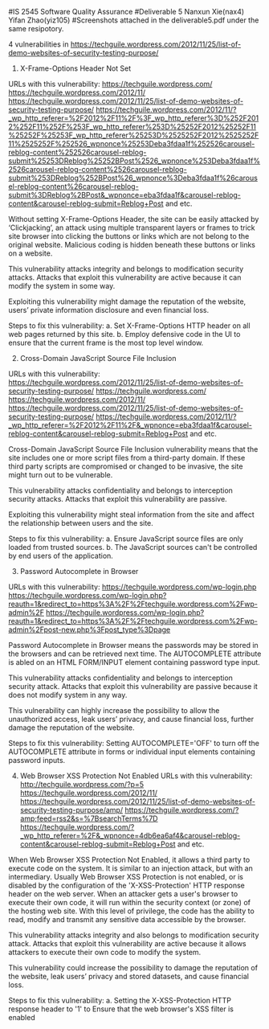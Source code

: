 #IS 2545 Software Quality Assurance
#Deliverable 5
Nanxun Xie(nax4)
Yifan Zhao(yiz105)
#Screenshots attached in the deliverable5.pdf under the same resipotory.

4 vulnerabilities in 
https://techguile.wordpress.com/2012/11/25/list-of-demo-websites-of-security-testing-purpose/


1.	X-Frame-Options Header Not Set

URLs with this vulnerability:
https://techguile.wordpress.com/
https://techguile.wordpress.com/2012/11/
https://techguile.wordpress.com/2012/11/25/list-of-demo-websites-of-security-testing-purpose/
https://techguile.wordpress.com/2012/11/?_wp_http_referer=%2F2012%2F11%2F%3F_wp_http_referer%3D%252F2012%252F11%252F%253F_wp_http_referer%253D%25252F2012%25252F11%25252F%25253F_wp_http_referer%25253D%2525252F2012%2525252F11%2525252F%252526_wpnonce%25253Deba3fdaa1f%252526carousel-reblog-content%252526carousel-reblog-submit%25253DReblog%25252BPost%2526_wpnonce%253Deba3fdaa1f%2526carousel-reblog-content%2526carousel-reblog-submit%253DReblog%252BPost%26_wpnonce%3Deba3fdaa1f%26carousel-reblog-content%26carousel-reblog-submit%3DReblog%2BPost&_wpnonce=eba3fdaa1f&carousel-reblog-content&carousel-reblog-submit=Reblog+Post
and etc.

Without setting X-Frame-Options Header, the site can be easily attacked by ‘Clickjacking’, an attack using multiple transparent layers or frames to trick site browser into clicking the buttons or links which are not belong to the original website. Malicious coding is hidden beneath these buttons or links on a website. 

This vulnerability attacks integrity and belongs to modification security attacks. Attacks that exploit this vulnerability are active because it can modify the system in some way.

Exploiting this vulnerability might damage the reputation of the website, users’ private information disclosure and even financial loss.

Steps to fix this vulnerability:
a. Set X-Frame-Options HTTP header on all web pages returned by this site.
b. Employ defensive code in the UI to ensure that the current frame is the most top level window.

2.	Cross-Domain JavaScript Source File Inclusion

URLs with this vulnerability:
https://techguile.wordpress.com/2012/11/25/list-of-demo-websites-of-security-testing-purpose/
https://techguile.wordpress.com/
https://techguile.wordpress.com/2012/11/
https://techguile.wordpress.com/2012/11/25/list-of-demo-websites-of-security-testing-purpose/
https://techguile.wordpress.com/2012/11/?_wp_http_referer=%2F2012%2F11%2F&_wpnonce=eba3fdaa1f&carousel-reblog-content&carousel-reblog-submit=Reblog+Post
and etc.

Cross-Domain JavaScript Source File Inclusion vulnerability means that the site includes one or more script files from a third-party domain. If these third party scripts are compromised or changed to be invasive, the site might turn out to be vulnerable.  

This vulnerability attacks confidentiality and belongs to interception security attacks. Attacks that exploit this vulnerability are passive.

Exploiting this vulnerability might steal information from the site and affect the relationship between users and the site.

Steps to fix this vulnerability:
a.	Ensure JavaScript source files are only loaded from trusted sources.
b.	The JavaScript sources can't be controlled by end users of the application.



3.	Password Autocomplete in Browser

URLs with this vulnerability:
https://techguile.wordpress.com/wp-login.php
https://techguile.wordpress.com/wp-login.php?reauth=1&redirect_to=https%3A%2F%2Ftechguile.wordpress.com%2Fwp-admin%2F
https://techguile.wordpress.com/wp-login.php?reauth=1&redirect_to=https%3A%2F%2Ftechguile.wordpress.com%2Fwp-admin%2Fpost-new.php%3Fpost_type%3Dpage




Password Autocomplete in Browser means the passwords may be stored in the browsers and can be retrieved next time. The AUTOCOMPLETE attribute is abled on an HTML FORM/INPUT element containing password type input.  

This vulnerability attacks confidentiality and belongs to interception security attack. Attacks that exploit this vulnerability are passive because it does not modify system in any way.

This vulnerability can highly increase the possibility to allow the unauthorized access, leak users’ privacy, and cause financial loss, further damage the reputation of the website.

Steps to fix this vulnerability:
Setting AUTOCOMPLETE='OFF' to turn off the AUTOCOMPLETE attribute in forms or individual input elements containing password inputs. 


4.	Web Browser XSS Protection Not Enabled
URLs with this vulnerability:
http://techguile.wordpress.com/?p=5
https://techguile.wordpress.com/2012/11/
https://techguile.wordpress.com/2012/11/25/list-of-demo-websites-of-security-testing-purpose/amp/
https://techguile.wordpress.com/?amp;feed=rss2&s=%7BsearchTerms%7D
https://techguile.wordpress.com/?_wp_http_referer=%2F&_wpnonce=4db6ea6af4&carousel-reblog-content&carousel-reblog-submit=Reblog+Post
and etc.


When Web Browser XSS Protection Not Enabled, it allows a third party to execute code on the system. It is similar to an injection attack, but with an intermediary. Usually Web Browser XSS Protection is not enabled, or is disabled by the configuration of the 'X-XSS-Protection' HTTP response header on the web server. When an attacker gets a user's browser to execute their own code, it will run within the security context (or zone) of the hosting web site. With this level of privilege, the code has the ability to read, modify and transmit any sensitive data accessible by the browser.

This vulnerability attacks integrity and also belongs to modification security attack. Attacks that exploit this vulnerability are active because it allows attackers to execute their own code to modify the system.

This vulnerability could increase the possibility to damage the reputation of the website, leak users’ privacy and stored datasets, and cause financial loss.

Steps to fix this vulnerability:
a.	Setting the X-XSS-Protection HTTP response header to '1' to Ensure that the web browser's XSS filter is enabled




